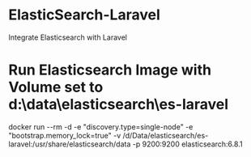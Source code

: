 # ElasticSearch-Laravel
Integrate Elasticsearch with Laravel



# Run Elasticsearch Image with Volume set to d:\data\elasticsearch\es-laravel
docker run --rm -d -e "discovery.type=single-node" -e "bootstrap.memory_lock=true" -v /d/Data/elasticsearch/es-laravel:/usr/share/elasticsearch/data -p 9200:9200 elasticsearch:6.8.1

